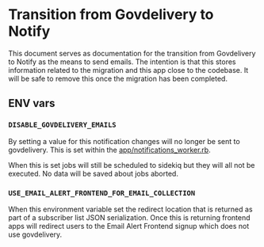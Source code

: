 # Transition from Govdelivery to Notify

This document serves as documentation for the transition from Govdelivery to
Notify as the means to send emails. The intention is that this stores
information related to the migration and this app close to the codebase.
It will be safe to remove this once the migration has been completed.

## ENV vars

### `DISABLE_GOVDELIVERY_EMAILS`

By setting a value for this notification changes will no longer be sent to
govdelivery. This is set within the [app/notifications_worker.rb][worker].

When this is set jobs will still be scheduled to sidekiq but they will all not
be executed. No data will be saved about jobs aborted.

[worker]: ../app/notifications_worker.rb

### `USE_EMAIL_ALERT_FRONTEND_FOR_EMAIL_COLLECTION`

When this environment variable set the redirect location that is returned
as part of a subscriber list JSON serialization. Once this is returning
frontend apps will redirect users to the Email Alert Frontend signup which
does not use govdelivery.
